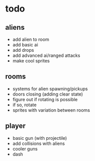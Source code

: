 # todo

## aliens
- add alien to room
- add basic ai
- add drops
- add advanced ai/ranged attacks
- make cool sprites

## rooms
- systems for alien spawning/pickups
- doors closing (adding clear state)
- figure out if rotating is possible
- if so, rotate
- sprites with variation between rooms

## player
- basic gun (with projectile)
- add collisions with aliens
- cooler guns
- dash
